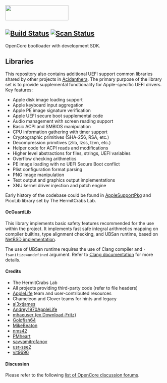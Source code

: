<img src="https://github.com/acidanthera/OpenCorePkg/blob/master/Docs/Logos/OpenCore_with_text_Small.png" width="200" height="48"/>

[![Build Status](https://github.com/acidanthera/OpenCorePkg/workflows/CI/badge.svg?branch=master)](https://github.com/acidanthera/OpenCorePkg/actions) [![Scan Status](https://scan.coverity.com/projects/18169/badge.svg?flat=1)](https://scan.coverity.com/projects/18169)
-----

OpenCore bootloader with development SDK.

## Libraries

This repository also contains additional UEFI support common libraries shared by other projects in [Acidanthera](https://github.com/acidanthera). The primary purpose of the library set is to provide supplemental functionality for Apple-specific UEFI drivers. Key features:

- Apple disk image loading support
- Apple keyboard input aggregation
- Apple PE image signature verification
- Apple UEFI secure boot supplemental code
- Audio management with screen reading support
- Basic ACPI and SMBIOS manipulation
- CPU information gathering with timer support
- Cryptographic primitives (SHA-256, RSA, etc.)
- Decompression primitives (zlib, lzss, lzvn, etc.)
- Helper code for ACPI reads and modifications
- Higher level abstractions for files, strings, UEFI variables
- Overflow checking arithmetics
- PE image loading with no UEFI Secure Boot conflict
- Plist configuration format parsing
- PNG image manipulation
- Text output and graphics output implementations
- XNU kernel driver injection and patch engine

Early history of the codebase could be found in [AppleSupportPkg](https://github.com/acidanthera/AppleSupportPkg) and PicoLib library set by The HermitCrabs Lab.

#### OcGuardLib

This library implements basic safety features recommended for the use within the project. It implements fast
safe integral arithmetics mapping on compiler builtins, type alignment checking, and UBSan runtime,
based on [NetBSD implementation](https://blog.netbsd.org/tnf/entry/introduction_to_µubsan_a_clean).

The use of UBSan runtime requires the use of Clang compiler and `-fsanitize=undefined` argument. Refer to
[Clang documentation](https://releases.llvm.org/7.0.0/tools/clang/docs/UndefinedBehaviorSanitizer.html) for more
details.

#### Credits

- The HermitCrabs Lab
- All projects providing third-party code (refer to file headers)
- [AppleLife](https://applelife.ru) team and user-contributed resources
- Chameleon and Clover teams for hints and legacy
- [al3xtjames](https://github.com/al3xtjames)
- [Andrey1970AppleLife](https://github.com/Andrey1970AppleLife)
- [mhaeuser (ex Download-Fritz)](https://github.com/mhaeuser)
- [Goldfish64](https://github.com/Goldfish64)
- [MikeBeaton](https://github.com/MikeBeaton)
- [nms42](https://github.com/nms42)
- [PMheart](https://github.com/PMheart)
- [savvamitrofanov](https://github.com/savvamitrofanov)
- [usr-sse2](https://github.com/usr-sse2)
- [vit9696](https://github.com/vit9696)

#### Discussion

Please refer to the following [list of OpenCore discussion forums](FORUMS.md).